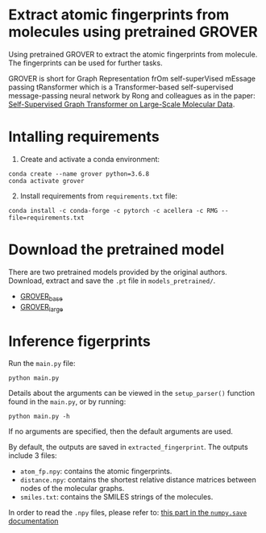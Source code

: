 # Extract atomic fingerprints from molecules using pretrained GROVER
Using pretrained GROVER to extract the atomic fingerprints from molecule. The fingerprints can be used for further tasks.

GROVER is short for Graph Representation frOm self-superVised mEssage passing tRansformer which is a Transformer-based self-supervised message-passing neural network by Rong and colleagues as in the paper: [Self-Supervised Graph Transformer on Large-Scale Molecular Data](https://arxiv.org/abs/2007.02835).

# Intalling requirements
1. Create and activate a conda environment:
```
conda create --name grover python=3.6.8
conda activate grover
```
2. Install requirements from `requirements.txt` file:
```
conda install -c conda-forge -c pytorch -c acellera -c RMG --file=requirements.txt
```

# Download the pretrained model
There are two pretrained models provided by the original authors. Download, extract and save the `.pt` file in `models_pretrained/`. 
* [GROVER<sub>base</sub>](https://ai.tencent.com/ailab/ml/ml-data/grover-models/pretrain/grover_base.tar.gz)
* [GROVER<sub>large</sub>](https://ai.tencent.com/ailab/ml/ml-data/grover-models/pretrain/grover_large.tar.gz)

# Inference figerprints
Run the `main.py` file:
```
python main.py
```
Details about the arguments can be viewed in the `setup_parser()` function found in the `main.py`, or by running:
```
python main.py -h
```
If no arguments are specified, then the default arguments are used.

By default, the outputs are saved in `extracted_fingerprint`. The outputs include 3 files:
* `atom_fp.npy`: contains the atomic fingerprints.
* `distance.npy`: contains the shortest relative distance matrices between nodes of the molecular graphs.
* `smiles.txt`: contains the SMILES strings of the molecules.

In order to read the `.npy` files, please refer to: [this part in the `numpy.save` documentation](https://numpy.org/doc/stable/reference/generated/numpy.save.html#:~:text=with%20open(%27test.npy%27%2C%20%27wb%27)%20as%20f%3A%0A...%20%20%20%20%20np.save(f%2C%20np.array(%5B1%2C%202%5D))%0A...%20%20%20%20%20np.save(f%2C%20np.array(%5B1%2C%203%5D))%0A%3E%3E%3E%20with%20open(%27test.npy%27%2C%20%27rb%27)%20as%20f%3A%0A...%20%20%20%20%20a%20%3D%20np.load(f)%0A...%20%20%20%20%20b%20%3D%20np.load(f)%0A%3E%3E%3E%20print(a%2C%20b)%0A%23%20%5B1%202%5D%20%5B1%203%5D)